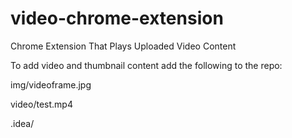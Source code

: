 # video-chrome-extension
Chrome Extension That Plays Uploaded Video Content

To add video and thumbnail content add the following to the repo: 

img/videoframe.jpg

video/test.mp4

.idea/